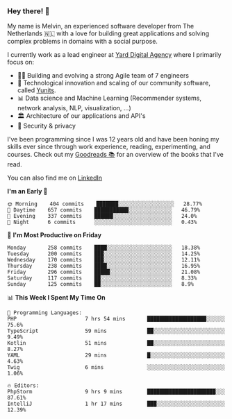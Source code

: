 ### Hey there! 👋

My name is Melvin, an experienced software developer from The Netherlands 🇳🇱 with a love for building great applications and solving complex problems in domains with a social purpose. 

I currently work as a lead engineer at [Yard Digital Agency](https://github.com/yardinternet) where I primarily focus on:

* 👏🏼 Building and evolving a strong Agile team of 7 engineers
* 🚀 Technological innovation and scaling of our community software, called [Yunits](https://www.yunits.com/).
* 📊 Data science and Machine Learning (Recommender systems, network analysis, NLP, visualization, ...)
* 🏛 Architecture of our applications and API's
* 🔐 Security & privacy

I've been programming since I was 12 years old and have been honing my skills ever since through work experience, reading, experimenting, and courses.
Check out my [Goodreads 📚](https://goodreads.com/melvinkoopmans) for an overview of the books that I've read. 

You can also find me on [LinkedIn](https://www.linkedin.com/in/melvinkoopmans)

<!--START_SECTION:waka-->
**I'm an Early 🐤** 

```text
🌞 Morning    404 commits    ███████░░░░░░░░░░░░░░░░░░   28.77% 
🌆 Daytime    657 commits    ███████████░░░░░░░░░░░░░░   46.79% 
🌃 Evening    337 commits    ██████░░░░░░░░░░░░░░░░░░░   24.0% 
🌙 Night      6 commits      ░░░░░░░░░░░░░░░░░░░░░░░░░   0.43%

```
📅 **I'm Most Productive on Friday** 

```text
Monday       258 commits    ████░░░░░░░░░░░░░░░░░░░░░   18.38% 
Tuesday      200 commits    ███░░░░░░░░░░░░░░░░░░░░░░   14.25% 
Wednesday    170 commits    ███░░░░░░░░░░░░░░░░░░░░░░   12.11% 
Thursday     238 commits    ████░░░░░░░░░░░░░░░░░░░░░   16.95% 
Friday       296 commits    █████░░░░░░░░░░░░░░░░░░░░   21.08% 
Saturday     117 commits    ██░░░░░░░░░░░░░░░░░░░░░░░   8.33% 
Sunday       125 commits    ██░░░░░░░░░░░░░░░░░░░░░░░   8.9%

```


📊 **This Week I Spent My Time On** 

```text
💬 Programming Languages: 
PHP                      7 hrs 54 mins       ███████████████████░░░░░░   75.6% 
TypeScript               59 mins             ██░░░░░░░░░░░░░░░░░░░░░░░   9.49% 
Kotlin                   51 mins             ██░░░░░░░░░░░░░░░░░░░░░░░   8.27% 
YAML                     29 mins             █░░░░░░░░░░░░░░░░░░░░░░░░   4.63% 
Twig                     6 mins              ░░░░░░░░░░░░░░░░░░░░░░░░░   1.06%

🔥 Editors: 
PhpStorm                 9 hrs 9 mins        ██████████████████████░░░   87.61% 
IntelliJ                 1 hr 17 mins        ███░░░░░░░░░░░░░░░░░░░░░░   12.39%

```


<!--END_SECTION:waka-->
